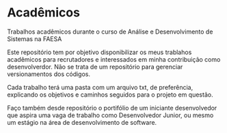 # Acadêmicos
Trabalhos acadêmicos durante o curso de Análise e Desenvolvimento de Sistemas na FAESA

Este repositório tem por objetivo disponibilizar os meus trablahos acadêmicos para recrutadores e interessados em minha contribuição como desenvolverdor. Não se trata de um repositório para gerenciar versionamentos dos códigos.

Cada trabalho terá uma pasta com um arquivo txt, de preferência, explicando os objetivos e caminhos seguidos para o projeto em questão.

Faço também desde repositório o portifólio de um iniciante desenvolvedor que aspira uma vaga de trabalho como Desenvolvedor Junior, ou mesmo um estágio na área de desenvolvimento de software.

